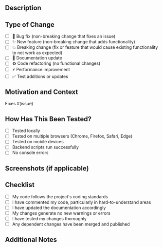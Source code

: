 ## Description
<!-- Briefly describe what this PR does -->

## Type of Change
<!-- Put an 'x' in the boxes that apply -->
- [ ] 🐛 Bug fix (non-breaking change that fixes an issue)
- [ ] ✨ New feature (non-breaking change that adds functionality)
- [ ] 💥 Breaking change (fix or feature that would cause existing functionality to not work as expected)
- [ ] 📝 Documentation update
- [ ] ♻️ Code refactoring (no functional changes)
- [ ] ⚡ Performance improvement
- [ ] ✅ Test additions or updates

## Motivation and Context
<!-- Why is this change needed? What problem does it solve? -->
<!-- If it fixes an open issue, please link to the issue here -->

Fixes #(issue)

## How Has This Been Tested?
<!-- Please describe how you tested your changes -->
<!-- Include details of your testing environment, and the tests you ran -->

- [ ] Tested locally
- [ ] Tested on multiple browsers (Chrome, Firefox, Safari, Edge)
- [ ] Tested on mobile devices
- [ ] Backend scripts run successfully
- [ ] No console errors

## Screenshots (if applicable)
<!-- Add screenshots for UI changes -->

## Checklist
<!-- Put an 'x' in all boxes that apply -->
- [ ] My code follows the project's coding standards
- [ ] I have commented my code, particularly in hard-to-understand areas
- [ ] I have updated the documentation accordingly
- [ ] My changes generate no new warnings or errors
- [ ] I have tested my changes thoroughly
- [ ] Any dependent changes have been merged and published

## Additional Notes
<!-- Any additional information that reviewers should know -->

